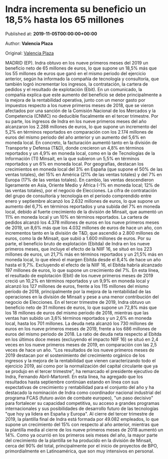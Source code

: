 
# Indra incrementa su beneficio un 18,5% hasta los 65 millones

Published at: **2019-11-05T00:00:00+00:00**

Author: **Valencia Plaza**

Original: [Valencia Plaza](https://valenciaplaza.com/indra-incrementa-su-beneficio-un-18-5-hasta-los-65-millones)

MADRID (EP). Indra obtuvo en los nueve primeros meses del 2019 un beneficio neto de 65 millones de euros, lo que supone un 18,5% más que los 55 millones de euros que ganó en el mismo periodo del ejercicio anterior, según ha informado la compañía de tecnología y consultoría, que también logró incrementar los ingresos, la contratación, la cartera de pedidos y el resultado de explotación (Ebit). En un comunicado, la compañía explica que este aumento del beneficio se debe principalmente a la mejora de la rentabilidad operativa, junto con un menor gasto por impuestos respecto a los nueve primeros meses de 2018, que se vieron afectados por una sanción de la Comisión Nacional de los Mercados y la Competencia (CNMC) no deducible fiscalmente en el tercer trimestre.
Por su parte, los ingresos de Indra en los nueve primeros meses del año alcanzaron los 2.288 millones de euros, lo que supone un incremento del 5,2% en términos reportados en comparación con los 2.174 millones de euros del mismo periodo del año anterior y un aumento del 5,6% en moneda local. En concreto, la facturación aumentó tanto en la división de Transporte y Defensa (T&D), donde crecieron un 4,8% en términos reportados y un 4,9% en moneda local, como en la de Tecnologías de la Información (TI) Minsait, en la que subieron un 5,5% en términos reportados y un 6% en moneda local.
Por geografías, destacan los crecimientos en moneda local del 3% en España (que supone el 50% de las ventas totales), del 15% en América (21% de las ventas totales) y del 7% en Europa (17% de las ventas totales). En cambio, las ventas descendieron ligeramente en Asia, Oriente Medio y África (-1% en moneda local; 12% de las ventas totales), por el negocio de Elecciones.
La cifra de contratación del grupo de consultoría y tecnología en el periodo comprendido entre enero y septiembre alcanzó los 2.632 millones de euros, lo que supone un aumento del 6,7% en términos reportados y una subida del 7% en moneda local, debido al fuerte crecimiento de la división de Minsait, que aumentó un 11% en moneda local y un 10% en términos reportados. La cartera de pedidos alcanzó los 4.378 millones de euros en los nueve primeros meses de 2019, un 8,6% más que los 4.032 millones de euros de hace un año, con incrementos tanto en la división de T&D, que ascendió a 2.800 millones de euros, como la de Minsait, que subió a 1.600 millones de euros.
Por su parte, el beneficio bruto de explotación (Ebitda) de Indra en los nueve primeros meses, que incluye el efecto de la NIIF 16, se situó en los 223 millones de euros, un 21,7% más en términos reportados y un 21,5% más en moneda local, lo que elevó el margen Ebitda desde el 8,4% de hace un año hasta el 9,7%. Excluyendo el efecto de la NIIF 16, el Ebitda habría alcanzado 197 millones de euros, lo que supone un crecimiento del 7%. En esta línea, el resultado de explotación (Ebit) de los nueve primeros meses de 2019 creció un 10,2% en términos reportados y un 9,9% en moneda local y alcanzó los 127 millones de euros, frente a los 115 millones del mismo período de 2018, principalmente por la mejora de la rentabilidad de las operaciones en la división de Minsait y pese a una menor contribución del negocio de Elecciones.
En el tercer trimestre de 2019, Indra obtuvo un beneficio neto de 31 millones de euros, lo que supone un 72,8% más que los 18 millones de euros del mismo periodo de 2018, mientras que las ventas han subido un 3,6% términos reportados y un 2,6% en moneda local, hasta los 701 millones. La deuda neta alcanzó los 730 millones de euros en los nueve primeros meses de 2019, frente a los 686 millones de euros del mismo periodo de 2018. La ratio de deuda neta respecto al Ebitda en los últimos doce meses (excluyendo el impacto NIIF 16) se situó en 2,4 veces en los nueve primeros meses de 2019, en comparación con las 2,5 veces de hace un año.
"Los resultados de los nueve primeros meses de 2019 destacan por el sostenimiento del crecimiento orgánico de los ingresos y la mejora de la rentabilidad que vienen caracterizando todo el ejercicio 2019, así como por la normalización del capital circulante que ya se produjo en el tercer trimestre", ha remarcado el presidente ejecutivo de Indra, Fernando Abril-Martorell. En esta línea, ha agregado que los resultados hasta septiembre continúan estando en línea con sus expectativas de crecimiento y rentabilidad para el conjunto del año y ha destacado la nominación de Indra como coordinador nacional industrial del programa FCAS (futuro avión de combate europeo), "un paso decisivo" para fortalecer su capacidad competitiva, su acceso a grandes programas internacionales y sus posibilidades de desarrollo futuro de las tecnologías "que hoy ya lidera en España y Europa".
Al cierre del tercer trimestre de 2019, la plantilla final de Indra está formada por 49.082 empleados, lo que supone un crecimiento del 15% con respecto al año anterior, mientras que la plantilla media al cierre de los nueve primeros meses de 2018 aumentó un 14%. Como ya ocurrió en los primeros seis meses del año, la mayor parte del crecimiento de la plantilla se ha producido en la división de Minsait, cerca del 90% del total, principalmente por el inicio de proyectos de BPO, primordialmente en Latinoamérica, que son muy intensivos en personal.

